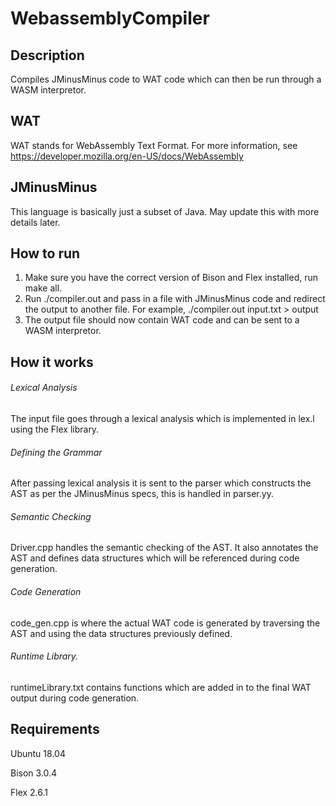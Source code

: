 # WebassemblyCompiler

## Description

Compiles JMinusMinus code to WAT code which can then be run through a WASM interpretor.

## WAT

WAT stands for WebAssembly Text Format. For more information, see https://developer.mozilla.org/en-US/docs/WebAssembly

## JMinusMinus

This language is basically just a subset of Java. May update this with more details later.

## How to run 

1. Make sure you have the correct version of Bison and Flex installed, run make all. 
2. Run ./compiler.out and pass in a file with JMinusMinus code and redirect the output to another file. For example, 
./compiler.out input.txt > output 
3. The output file should now contain WAT code and can be sent to a WASM interpretor. 

## How it works

###### Lexical Analysis 

The input file goes through a lexical analysis which is implemented in lex.l using the Flex library. 

###### Defining the Grammar 

After passing lexical analysis it is sent to the parser which constructs the AST as per the JMinusMinus specs, this is handled in parser.yy.

###### Semantic Checking

Driver.cpp handles the semantic checking of the AST. It also annotates the AST and defines data structures which will be referenced during code generation.

###### Code Generation 

code_gen.cpp is where the actual WAT code is generated by traversing the AST and using the data structures previously defined.

###### Runtime Library.

runtimeLibrary.txt contains functions which are added in to the final WAT output during code generation.




  

## Requirements

Ubuntu 18.04

Bison 3.0.4

Flex 2.6.1
